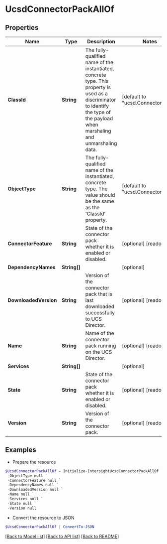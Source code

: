 # UcsdConnectorPackAllOf
## Properties

Name | Type | Description | Notes
------------ | ------------- | ------------- | -------------
**ClassId** | **String** | The fully-qualified name of the instantiated, concrete type. This property is used as a discriminator to identify the type of the payload when marshaling and unmarshaling data. | [default to "ucsd.ConnectorPack"]
**ObjectType** | **String** | The fully-qualified name of the instantiated, concrete type. The value should be the same as the &#39;ClassId&#39; property. | [default to "ucsd.ConnectorPack"]
**ConnectorFeature** | **String** | State of the connector pack whether it is enabled or disabled. | [optional] [readonly] 
**DependencyNames** | **String[]** |  | [optional] 
**DownloadedVersion** | **String** | Version of the connector pack that is last downloaded successfully to UCS Director. | [optional] [readonly] 
**Name** | **String** | Name of the connector pack running on the UCS Director. | [optional] [readonly] 
**Services** | **String[]** |  | [optional] 
**State** | **String** | State of the connector pack whether it is enabled or disabled. | [optional] [readonly] 
**Version** | **String** | Version of the connector pack. | [optional] [readonly] 

## Examples

- Prepare the resource
```powershell
$UcsdConnectorPackAllOf = Initialize-IntersightUcsdConnectorPackAllOf  -ClassId null `
 -ObjectType null `
 -ConnectorFeature null `
 -DependencyNames null `
 -DownloadedVersion null `
 -Name null `
 -Services null `
 -State null `
 -Version null
```

- Convert the resource to JSON
```powershell
$UcsdConnectorPackAllOf | ConvertTo-JSON
```

[[Back to Model list]](../README.md#documentation-for-models) [[Back to API list]](../README.md#documentation-for-api-endpoints) [[Back to README]](../README.md)

